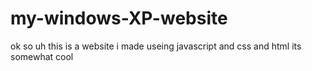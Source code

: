 # my-windows-XP-website
ok so uh this is a website i made useing javascript and css and html its somewhat cool 
